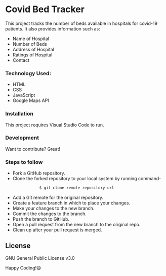 # Covid Bed Tracker

This project tracks the number of beds available in hospitals for covid-19 patients.
It also provides information such as:

  - Name of Hospital
  - Number of Beds
  - Address of Hospital
  - Ratings of Hospital
  - Contact

### Technology Used:
   - HTML
   - CSS
   - JavaScript
   - Google Maps API


### Installation

This project requires Visual Studio Code to run.

### Development

Want to contribute? Great!

### Steps to follow
 - Fork a GitHub repository.
 - Clone the forked repository to your local system by running command-
 ```sh
                $ git clone remote repository url
 ```
 - Add a Git remote for the original repository.
 - Create a feature branch in which to place your changes.
 - Make your changes to the new branch.
 - Commit the changes to the branch.
 - Push the branch to GitHub.
 - Open a pull request from the new branch to the original repo.
 - Clean up after your pull request is merged.



License
----

GNU General Public License v3.0

Happy Coding!:smile:
